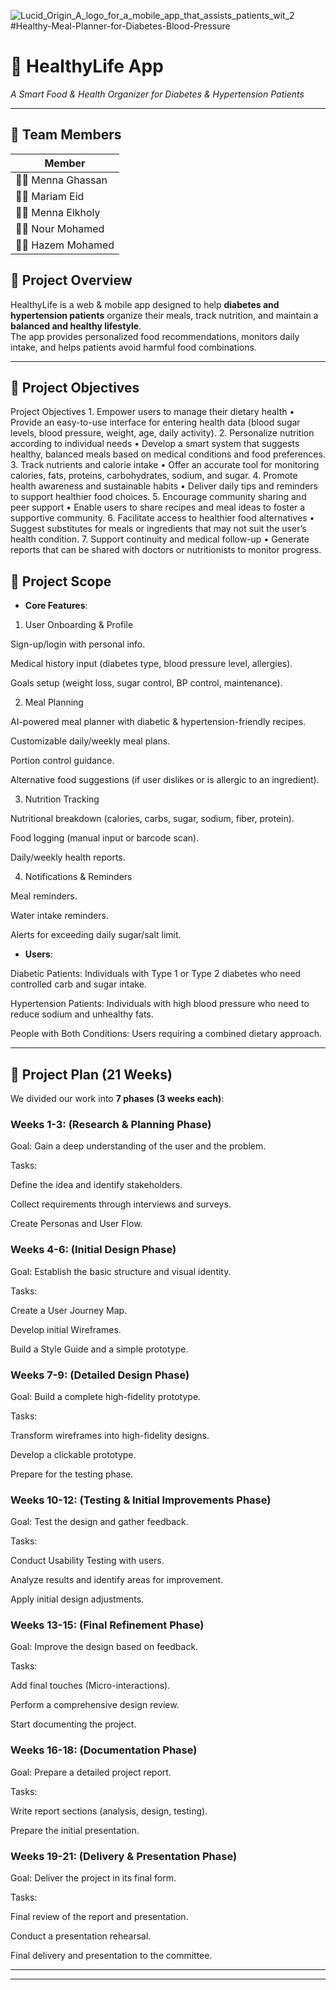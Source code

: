 ![Lucid_Origin_A_logo_for_a_mobile_app_that_assists_patients_wit_2](https://github.com/user-attachments/assets/656c5bcb-4e79-4109-94ea-585e00eb2228)
#Healthy-Meal-Planner-for-Diabetes-Blood-Pressure
# 🍏 HealthyLife App  
*A Smart Food & Health Organizer for Diabetes & Hypertension Patients*

---

## 👥 Team Members
| Member|
|--------|
| 🧑‍💻 Menna Ghassan  |
| 🧑‍💻 Mariam Eid  |
| 🧑‍💻 Menna Elkholy |
| 🧑‍💻 Nour Mohamed |
| 🧑‍💻 Hazem Mohamed|

## 📖 Project Overview
HealthyLife is a web & mobile app designed to help **diabetes and hypertension patients** organize their meals, track nutrition, and maintain a **balanced and healthy lifestyle**.  
The app provides personalized food recommendations, monitors daily intake, and helps patients avoid harmful food combinations.  

---

## 🎯 Project Objectives
Project Objectives
	1.	Empower users to manage their dietary health
	•	Provide an easy-to-use interface for entering health data (blood sugar levels, blood pressure, weight, age, daily activity).
	2.	Personalize nutrition according to individual needs
	•	Develop a smart system that suggests healthy, balanced meals based on medical conditions and food preferences.
	3.	Track nutrients and calorie intake
	•	Offer an accurate tool for monitoring calories, fats, proteins, carbohydrates, sodium, and sugar.
	4.	Promote health awareness and sustainable habits
	•	Deliver daily tips and reminders to support healthier food choices.
	5.	Encourage community sharing and peer support
	•	Enable users to share recipes and meal ideas to foster a supportive community.
	6.	Facilitate access to healthier food alternatives
	•	Suggest substitutes for meals or ingredients that may not suit the user’s health condition.
	7.	Support continuity and medical follow-up
	•	Generate reports that can be shared with doctors or nutritionists to monitor progress.

## 📌 Project Scope
- **Core Features**:

 1. User Onboarding & Profile

Sign-up/login with personal info.

Medical history input (diabetes type, blood pressure level, allergies).

Goals setup (weight loss, sugar control, BP control, maintenance).

2. Meal Planning

AI-powered meal planner with diabetic & hypertension-friendly recipes.

Customizable daily/weekly meal plans.

Portion control guidance.

Alternative food suggestions (if user dislikes or is allergic to an ingredient).

3. Nutrition Tracking

Nutritional breakdown (calories, carbs, sugar, sodium, fiber, protein).

Food logging (manual input or barcode scan).

Daily/weekly health reports.

4. Notifications & Reminders

Meal reminders.

Water intake reminders.

Alerts for exceeding daily sugar/salt limit.
   

- **Users**: 

Diabetic Patients: Individuals with Type 1 or Type 2 diabetes who need controlled carb and sugar intake.

Hypertension Patients: Individuals with high blood pressure who need to reduce sodium and unhealthy fats.

People with Both Conditions: Users requiring a combined dietary approach.
 
---

## 📅 Project Plan (21 Weeks)

We divided our work into **7 phases (3 weeks each)**:  

### Weeks 1-3: (Research & Planning Phase)

Goal: Gain a deep understanding of the user and the problem.

Tasks:

Define the idea and identify stakeholders.

Collect requirements through interviews and surveys.

Create Personas and User Flow.


### Weeks 4-6: (Initial Design Phase)

Goal: Establish the basic structure and visual identity.

Tasks:

Create a User Journey Map.

Develop initial Wireframes.

Build a Style Guide and a simple prototype.



### Weeks 7-9: (Detailed Design Phase)

Goal: Build a complete high-fidelity prototype.

Tasks:

Transform wireframes into high-fidelity designs.

Develop a clickable prototype.

Prepare for the testing phase.


 

### Weeks 10-12: (Testing & Initial Improvements Phase)

Goal: Test the design and gather feedback.

Tasks:

Conduct Usability Testing with users.

Analyze results and identify areas for improvement.

Apply initial design adjustments.

 

### Weeks 13-15: (Final Refinement Phase)

Goal: Improve the design based on feedback.

Tasks:

Add final touches (Micro-interactions).

Perform a comprehensive design review.

Start documenting the project.



### Weeks 16-18: (Documentation Phase)

Goal: Prepare a detailed project report.

Tasks:

Write report sections (analysis, design, testing).

Prepare the initial presentation.
 

### Weeks 19-21: (Delivery & Presentation Phase)

Goal: Deliver the project in its final form.

Tasks:

Final review of the report and presentation.

Conduct a presentation rehearsal.

Final delivery and presentation to the committee.

---


---
